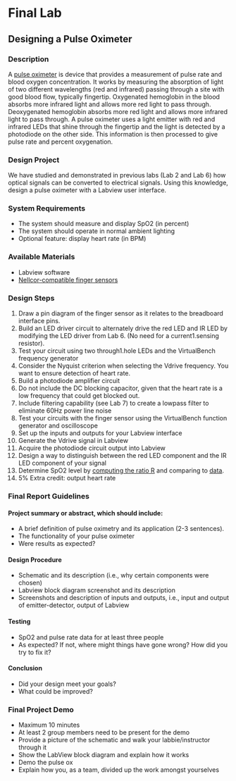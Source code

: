 # Final Lab

## Designing a Pulse Oximeter

### Description

A [pulse oximeter](http://www.oximeter.org/pulseox/principles.htm) is device
that provides a measurement of pulse rate and blood oxygen concentration. It
works by measuring the absorption of light of two different wavelengths (red
and infrared) passing through a site with good blood flow, typically fingertip.
Oxygenated hemoglobin in the blood absorbs more infrared light and allows more
red light to pass through.  Deoxygenated hemoglobin absorbs more red light and
allows more infrared light to pass through. A pulse oximeter uses a light
emitter with red and infrared LEDs that shine through the fingertip and the
light is detected by a photodiode on the other side. This information is then
processed to give pulse rate and percent oxygenation.

### Design Project

We have studied and demonstrated in previous labs (Lab 2 and Lab 6) how optical
signals can be converted to electrical signals. Using this knowledge, design a
pulse oximeter with a Labview user interface.

### System Requirements

* The system should measure and display SpO2 (in percent)
* The system should operate in normal ambient lighting
* Optional feature: display heart rate (in BPM)

### Available Materials

* Labview software
* [Nellcor-compatible finger sensors](./figs/Nellcor_DS-100A.jpg)

### Design Steps

1. Draw a pin diagram of the finger sensor as it relates to the breadboard
   interface pins.
1. Build an LED driver circuit to alternately drive the red LED and IR LED by
   modifying the LED driver from Lab 6. (No need for a current1.sensing
   resistor).
1. Test your circuit using two through1.hole LEDs and the VirtualBench
   frequency generator 
1. Consider the Nyquist criterion when selecting the Vdrive frequency. You
   want to ensure detection of heart rate.
1. Build a photodiode amplifier circuit 
1. Do not include the DC blocking capacitor, given that the heart rate is a
   low frequency that could get blocked out.
1. Include filtering capability (see Lab 7) to create a lowpass filter to
   eliminate 60Hz power line noise
1. Test your circuits with the finger sensor using the VirtualBench function
   generator and oscilloscope
1. Set up the inputs and outputs for your Labview interface 
1. Generate the Vdrive signal in Labview 
1. Acquire the photodiode circuit output into Labview
1. Design a way to distinguish between the red LED component and the IR LED
   component of your signal
1. Determine SpO2 level by 
   [computing the ratio R](./resources/R_Calculation.pdf) and comparing to
   [data](./resources/R_SPO2_Data.txt).
1. 5% Extra credit: output heart rate

### Final Report Guidelines

#### Project summary or abstract, which should include:

* A brief definition of pulse oximetry and its application (2-3 sentences).
* The functionality of your pulse oximeter
* Were results as expected?

#### Design Procedure

* Schematic and its description (i.e., why certain components were chosen)
* Labview block diagram screenshot and its description
* Screenshots and description of inputs and outputs, i.e., input and output of
  emitter-detector, output of Labview

#### Testing

* SpO2 and pulse rate data for at least three people
* As expected? If not, where might things have gone wrong? How did you try to
  fix it?

#### Conclusion

* Did your design meet your goals?
* What could be improved?

### Final Project Demo

* Maximum 10 minutes
* At least 2 group members need to be present for the demo
* Provide a picture of the schematic and walk your labbie/instructor through it
* Show the LabView block diagram and explain how it works
* Demo the pulse ox
* Explain how you, as a team, divided up the work amongst yourselves
